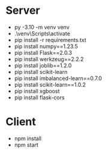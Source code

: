 
# Server


- py -3.10 -m venv venv
- .\venv\Scripts\activate 
- pip install -r requirements.txt 
- pip install numpy==1.23.5 
 - pip install Flask==2.0.3 
 - pip install werkzeug==2.2.2 
 - pip install joblib==1.2.0 
 - pip install scikit-learn 
 - pip install imbalanced-learn==0.7.0 
 - pip install scikit-learn==1.0.2
- pip install xgboost
- pip install flask-cors

# Client
- npm install
- npm start

